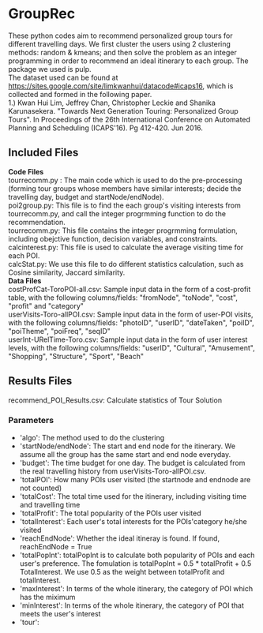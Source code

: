 # GroupRec
These python codes aim to recommend personalized group tours for different travelling days. We first cluster the users using 2 clustering methods: random & kmeans; and then solve the problem as an integer programming in order to recommend an ideal itinerary to each group. The package we used is pulp.  
The dataset used can be found at https://sites.google.com/site/limkwanhui/datacode#icaps16, which is collected and formed in the following paper.    
1.) Kwan Hui Lim, Jeffrey Chan, Christopher Leckie and Shanika Karunasekera. "Towards Next Generation Touring: Personalized Group Tours". In Proceedings of the 26th International Conference on Automated Planning and Scheduling (ICAPS'16). Pg 412-420. Jun 2016.  

## Included Files
**Code Files**  
tourrecomm.py : The main code which is used to do the pre-processing (forming tour groups whose members have similar interests; decide the travelling day, budget and startNode/endNode).  
poi2group.py: This file is to find the each group's visiting interests from tourrecomm.py, and call the integer progrmming function to do the recommendation.  
tourrecomm.py: This file contains the integer progrmming formulation, including obejctive function, decision variables, and constraints.  
calcinterest.py: This file is used to calculate the average visiting time for each POI.  
calcStat.py: We use this file to do different statistics calculation, such as Cosine similarity, Jaccard similarity.  
**Data Files**  
costProfCat-ToroPOI-all.csv: Sample input data in the form of a cost-profit table, with the following columns/fields: "fromNode", "toNode", "cost", "profit" and "category"  
userVisits-Toro-allPOI.csv: Sample input data in the form of user-POI visits, with the following columns/fields: "photoID", "userID", "dateTaken", "poiID", "poiTheme", "poiFreq", "seqID"  
userInt-URelTime-Toro.csv: Sample input data in the form of user interest levels, with the following columns/fields: "userID", "Cultural", "Amusement", "Shopping", "Structure", "Sport", "Beach"  
## Results Files
recommend_POI_Results.csv:  Calculate statistics of Tour Solution
### Parameters
- 'algo': The method used to do the clustering 
- 'startNode/endNode': The start and end node for the itinerary. We assume all the group has the same start and end node everyday. 
- 'budget': The time budget for one day. The budget is calculated from the real travelling history from userVisits-Toro-allPOI.csv.  
- 'totalPOI': How many POIs user visited (the startnode and endnode are not counted)
- 'totalCost': The total time used for the itinerary, including visiting time and travelling time
- 'totalProfit': The total popularity of the POIs user visited
- 'totalInterest': Each user's total interests for the POIs'category he/she visited
- 'reachEndNode': Whether the ideal itineray is found. If found, reachEndNode = True
- 'totalPopInt': totalPopInt is to calculate both popularity of POIs and each user's preference. The fomulation is totalPopInt = 0.5 * totalProfit + 0.5 TotalInterest. We use 0.5 as the weight between totalProfit and totalInterest.
- 'maxInterest': In terms of the whole itinerary, the category of POI which has the miximum
- 'minInterest': In terms of the whole itinerary, the category of POI that meets the user's interest
- 'tour': 
    
